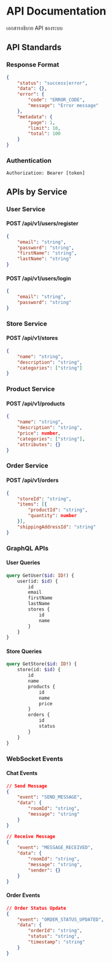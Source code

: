 # API Documentation
เอกสารอธิบาย API ของระบบ

## API Standards
### Response Format
```json
{
    "status": "success|error",
    "data": {},
    "error": {
        "code": "ERROR_CODE",
        "message": "Error message"
    },
    "metadata": {
        "page": 1,
        "limit": 10,
        "total": 100
    }
}
```

### Authentication
```
Authorization: Bearer [token]
```

## APIs by Service

### User Service
#### POST /api/v1/users/register
```json
{
    "email": "string",
    "password": "string",
    "firstName": "string",
    "lastName": "string"
}
```

#### POST /api/v1/users/login
```json
{
    "email": "string",
    "password": "string"
}
```

### Store Service
#### POST /api/v1/stores
```json
{
    "name": "string",
    "description": "string",
    "categories": ["string"]
}
```

### Product Service
#### POST /api/v1/products
```json
{
    "name": "string",
    "description": "string",
    "price": number,
    "categories": ["string"],
    "attributes": {}
}
```

### Order Service
#### POST /api/v1/orders
```json
{
    "storeId": "string",
    "items": [{
        "productId": "string",
        "quantity": number
    }],
    "shippingAddressId": "string"
}
```

### GraphQL APIs

#### User Queries
```graphql
query GetUser($id: ID!) {
    user(id: $id) {
        id
        email
        firstName
        lastName
        stores {
            id
            name
        }
    }
}
```

#### Store Queries
```graphql
query GetStore($id: ID!) {
    store(id: $id) {
        id
        name
        products {
            id
            name
            price
        }
        orders {
            id
            status
        }
    }
}
```

### WebSocket Events

#### Chat Events
```json
// Send Message
{
    "event": "SEND_MESSAGE",
    "data": {
        "roomId": "string",
        "message": "string"
    }
}

// Receive Message
{
    "event": "MESSAGE_RECEIVED",
    "data": {
        "roomId": "string",
        "message": "string",
        "sender": {}
    }
}
```

#### Order Events
```json
// Order Status Update
{
    "event": "ORDER_STATUS_UPDATED",
    "data": {
        "orderId": "string",
        "status": "string",
        "timestamp": "string"
    }
}
```
